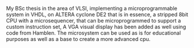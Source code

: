My BSc thesis in the area of VLSI, implementing a microprogrammable system in VHDL, on ALTERA cyclone DE2
 that is in essence, a stripped 8bit CPU with a microsequencer, that can be microprogrammed to support a custom instruction set,
 A VGA visual display has been added as well using code from Hamblen. The microsystem can be used as is
 for educational purposes as well as a base to create a more advanced cpu.
